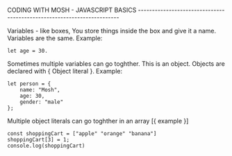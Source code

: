 CODING WITH MOSH - JAVASCRIPT BASICS -----------------------------------------------------------------------

Variables - like boxes, You store things inside the box and give it a name. Variables are the same. Example:

    let age = 30.

Sometimes multiple variables can go toghther. This is an object. Objects are declared with { Object literal }. Example:

    let person = {
        name: "Mosh",
        age: 30,
        gender: "male"
    };

Multiple object literals can go toghther in an array [{ example }]

    const shoppingCart = ["apple" "orange" "banana"]
    shoppingCart[3] = 1;
    console.log(shoppingCart)

